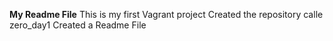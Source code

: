 **My Readme File**
This is my first Vagrant project
Created the repository calle zero_day1
Created a Readme File
